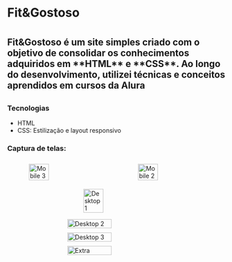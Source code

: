 <h1>Fit&Gostoso<h1>

 <h2>Fit&Gostoso é um site simples criado com o objetivo de consolidar os conhecimentos adquiridos em **HTML** e **CSS**. 
 Ao longo do desenvolvimento, utilizei técnicas e conceitos aprendidos em cursos da Alura<h2>

 ### Tecnologias 
 + HTML
 + CSS: Estilização e layout responsivo

### Captura de telas: 

<div style="display: flex; flex-wrap: wrap; justify-content: space-around;">
  <img src="https://github.com/user-attachments/assets/12b6696b-2798-482b-a48b-f87d32573bbc" alt="Mobile 3" style="width: 30%; max-width: 200px; margin: 10px;">
  <img src="https://github.com/user-attachments/assets/e57f4698-c2f0-4422-a5d0-f0e40e562275" alt="Mobile 2" style="width: 30%; max-width: 200px; margin: 10px;">
  <img src="https://github.com/user-attachments/assets/78acb7c5-3439-454f-89fa-ef3582ec0dee" alt="Desktop 1" style="width: 30%; max-width: 300px; margin: 10px;">
</div>
<div style="display: flex; flex-direction: column; align-items: center;">
  <img src="https://github.com/user-attachments/assets/da0fea29-2028-49b6-9bbe-a46cb2e9a053" alt="Desktop 2" style="width: 45%; max-width: 300px; margin: 5px;">
  <img src="https://github.com/user-attachments/assets/bf683f2f-163f-4d09-b854-351b843e7153" alt="Desktop 3" style="width: 45%; max-width: 300px; margin: 5px;">
  <img src="https://github.com/user-attachments/assets/671b27dd-af54-4cd2-85b4-237ae78fa4f5" alt="Extra" style="width: 45%; max-width: 300px; margin: 5px;">
</div>



